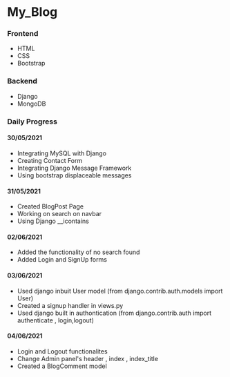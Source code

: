 # My_Blog

### Frontend
* HTML
* CSS
* Bootstrap

### Backend
* Django
* MongoDB

### Daily Progress

#### 30/05/2021
* Integrating MySQL with Django
* Creating Contact Form 
* Integrating Django Message Framework
* Using bootstrap displaceable messages

#### 31/05/2021
* Created BlogPost Page
* Working on search on navbar
* Using Django __icontains

#### 02/06/2021
* Added the functionality of no search found
* Added Login and SignUp forms

#### 03/06/2021
* Used django inbuit User model (from django.contrib.auth.models import User)
* Created a signup handler in views.py
* Used django built in authontication (from django.contrib.auth import authenticate , login,logout)

#### 04/06/2021
* Login and Logout functionalites
* Change Admin panel's header , index , index_title
* Created a BlogComment model


